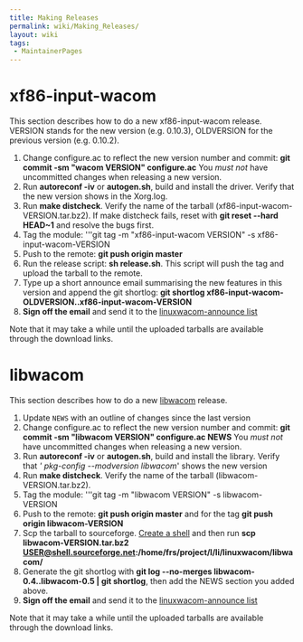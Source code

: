 ```yaml
---
title: Making Releases
permalink: wiki/Making_Releases/
layout: wiki
tags:
 - MaintainerPages
---
```


xf86-input-wacom
================

This section describes how to do a new xf86-input-wacom release. VERSION
stands for the new version (e.g. 0.10.3), OLDVERSION for the previous
version (e.g. 0.10.2).

1.  Change configure.ac to reflect the new version number and commit:
    **git commit -sm "wacom VERSION" configure.ac** You *must not* have
    uncommitted changes when releasing a new version.
2.  Run **autoreconf -iv** or **autogen.sh**, build and install the
    driver. Verify that the new version shows in the Xorg.log.
3.  Run **make distcheck**. Verify the name of the tarball
    (xf86-input-wacom-VERSION.tar.bz2). If make distcheck fails, reset
    with **git reset --hard HEAD~1** and resolve the bugs first.
4.  Tag the module: '''git tag -m "xf86-input-wacom VERSION" -s
    xf86-input-wacom-VERSION
5.  Push to the remote: **git push origin master**
6.  Run the release script: **sh release.sh**. This script will push the
    tag and upload the tarball to the remote.
7.  Type up a short announce email summarising the new features in this
    version and append the git shortlog: **git shortlog
    xf86-input-wacom-OLDVERSION..xf86-input-wacom-VERSION**
8.  **Sign off the email** and send it to the [ linuxwacom-announce
    list](/wiki/Mailing_lists "wikilink")

Note that it may take a while until the uploaded tarballs are available
through the download links.

libwacom
========

This section describes how to do a new [libwacom](libwacom "wikilink")
release.

1.  Update `NEWS` with an outline of changes since the last version
2.  Change configure.ac to reflect the new version number and commit:
    **git commit -sm "libwacom VERSION" configure.ac NEWS** You *must
    not* have uncommitted changes when releasing a new version.
3.  Run **autoreconf -iv** or **autogen.sh**, build and install the
    library. Verify that *' pkg-config --modversion libwacom*' shows the
    new version
4.  Run **make distcheck**. Verify the name of the tarball
    (libwacom-VERSION.tar.bz2).
5.  Tag the module: '''git tag -m "libwacom VERSION" -s libwacom-VERSION
6.  Push to the remote: **git push origin master** and for the tag **git
    push origin libwacom-VERSION**
7.  Scp the tarball to sourceforge. [Create a
    shell](/wiki/DealingWithSourceforge "wikilink") and then run **scp
    libwacom-VERSION.tar.bz2
    USER@shell.sourceforge.net:/home/frs/project/l/li/linuxwacom/libwacom/**
8.  Generate the git shortlog with **git log --no-merges
    libwacom-0.4..libwacom-0.5 \| git shortlog**, then add the NEWS
    section you added above.
9.  **Sign off the email** and send it to the [ linuxwacom-announce
    list](/wiki/Mailing_lists "wikilink")

Note that it may take a while until the uploaded tarballs are available
through the download links.
